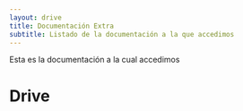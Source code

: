 ```yaml
---
layout: drive
title: Documentación Extra
subtitle: Listado de la documentación a la que accedimos
---
```


Esta es la documentación a la cual accedimos

# Drive